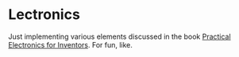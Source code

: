 # Lectronics

Just implementing various elements discussed in the book [Practical Electronics for Inventors](http://www.amazon.com/Practical-Electronics-Inventors-Paul-Scherz/dp/0071771336). For fun, like.
